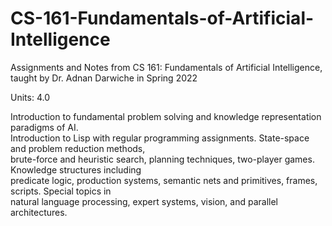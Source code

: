 # CS-161-Fundamentals-of-Artificial-Intelligence
Assignments and Notes from CS 161: Fundamentals of Artificial Intelligence, taught by Dr. Adnan Darwiche in Spring 2022

Units: 4.0 <br />

Introduction to fundamental problem solving and knowledge representation paradigms of AI.<br /> 
Introduction to Lisp with regular programming assignments. State-space and problem reduction methods, <br /> brute-force and heuristic search, planning techniques, two-player games. Knowledge structures including <br /> predicate logic, production systems, semantic nets and primitives, frames, scripts. Special topics in <br /> natural language processing, expert systems, vision, and parallel architectures.
